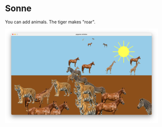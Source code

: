 # Sonne

You can add animals.
The tiger makes "roar".

![Screenshot](/screenshots/Screenshot-2025-03-04-10.11.40.png?raw=true "Screenshot")
